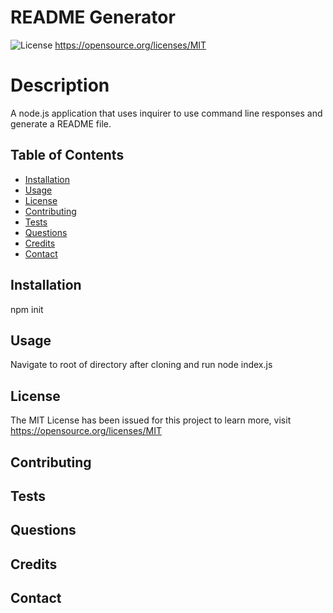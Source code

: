 # README Generator
  ![License](https://img.shields.io/badge/License-MIT-yellow.svg) https://opensource.org/licenses/MIT
  # Description
  A node.js application that uses inquirer to use command line responses and generate a README file. 

  ## Table of Contents
- [Installation](#installation)
- [Usage](#usage)
- [License](#license)
- [Contributing](#contributing)
- [Tests](#tests)
- [Questions](#questions)
- [Credits](#credits)
- [Contact](#contact)

## Installation
npm init

## Usage
Navigate to root of directory after cloning and run node index.js

## License
 The MIT License has been issued for this project to learn more, visit https://opensource.org/licenses/MIT


## Contributing


## Tests


## Questions


## Credits


## Contact


